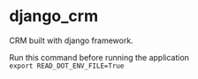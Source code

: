 # django_crm
CRM built with django framework.

Run this command before running the application\
`export READ_DOT_ENV_FILE=True`